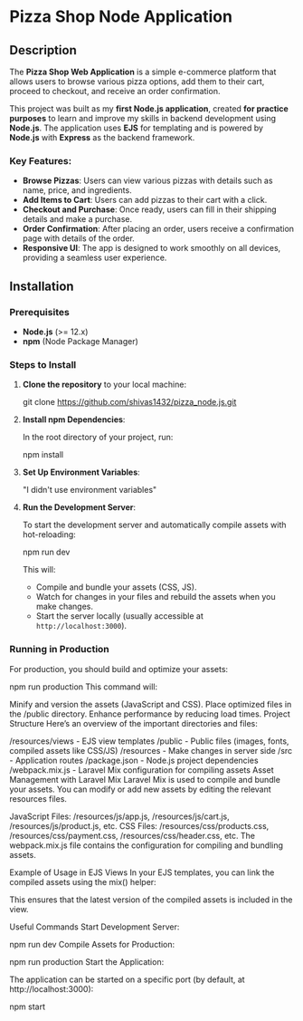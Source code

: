 # Pizza Shop Node Application

## Description

The **Pizza Shop Web Application** is a simple e-commerce platform that allows users to browse various pizza options, add them to their cart, proceed to checkout, and receive an order confirmation. 

This project was built as my **first Node.js application**, created **for practice purposes** to learn and improve my skills in backend development using **Node.js**. The application uses **EJS** for templating and is powered by **Node.js** with **Express** as the backend framework.

### Key Features:
- **Browse Pizzas**: Users can view various pizzas with details such as name, price, and ingredients.
- **Add Items to Cart**: Users can add pizzas to their cart with a click.
- **Checkout and Purchase**: Once ready, users can fill in their shipping details and make a purchase.
- **Order Confirmation**: After placing an order, users receive a confirmation page with details of the order.
- **Responsive UI**: The app is designed to work smoothly on all devices, providing a seamless user experience.



## Installation

### Prerequisites
- **Node.js** (>= 12.x)
- **npm** (Node Package Manager)

### Steps to Install

1. **Clone the repository** to your local machine:

    git clone https://github.com/shivas1432/pizza_node.js.git
   

2. **Install npm Dependencies**:

    In the root directory of your project, run:

    npm install
    

3. **Set Up Environment Variables**:

   "I didn't use environment variables"

4. **Run the Development Server**:

    To start the development server and automatically compile assets with hot-reloading:

    npm run dev
   
    This will:
    - Compile and bundle your assets (CSS, JS).
    - Watch for changes in your files and rebuild the assets when you make changes.
    - Start the server locally (usually accessible at `http://localhost:3000`).

### Running in Production

For production, you should build and optimize your assets:

npm run production
This command will:

Minify and version the assets (JavaScript and CSS).
Place optimized files in the /public directory.
Enhance performance by reducing load times.
Project Structure
Here’s an overview of the important directories and files:


/resources/views      - EJS view templates
/public               - Public files (images, fonts, compiled assets like CSS/JS)
/resources            - Make changes in server side
/src                  - Application routes
/package.json         - Node.js project dependencies
/webpack.mix.js       - Laravel Mix configuration for compiling assets
Asset Management with Laravel Mix
Laravel Mix is used to compile and bundle your assets. You can modify or add new assets by editing the relevant resources files.

JavaScript Files: /resources/js/app.js, /resources/js/cart.js, /resources/js/product.js, etc.
CSS Files: /resources/css/products.css, /resources/css/payment.css, /resources/css/header.css, etc.
The webpack.mix.js file contains the configuration for compiling and bundling assets.

Example of Usage in EJS Views
In your EJS templates, you can link the compiled assets using the mix() helper:

<head>
    <link rel="stylesheet" href="{{ mix('/css/app.css') }}">
</head>

<body>
    <script src="{{ mix('/js/app.js') }}"></script>
</body>
This ensures that the latest version of the compiled assets is included in the view.

Useful Commands
Start Development Server:

npm run dev
Compile Assets for Production:

npm run production
Start the Application:

The application can be started on a specific port (by default, at http://localhost:3000):

npm start
